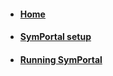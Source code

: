 * #### [Home](https://github.com/SymPortal/SymPortal_framework/wiki/Welcome-to-SymPortal)
* #### [SymPortal setup](https://github.com/SymPortal/SymPortal_framework/wiki/SymPortal-setup)
* #### [Running SymPortal](https://github.com/SymPortal/SymPortal_framework/wiki/Running-SymPortal)